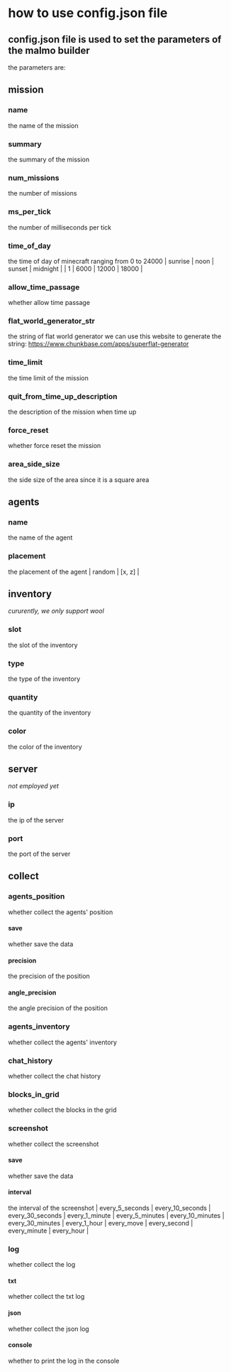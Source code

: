# how to use config.json file
## config.json file is used to set the parameters of the malmo builder
the parameters are:
## mission
### name
the name of the mission
### summary
the summary of the mission
### num_missions
the number of missions
### ms_per_tick
the number of milliseconds per tick
### time_of_day
the time of day of minecraft ranging from 0 to 24000
| sunrise | noon | sunset | midnight |
| 1       | 6000 | 12000  | 18000    |
### allow_time_passage
whether allow time passage
### flat_world_generator_str
the string of flat world generator
we can use this website to generate the string: https://www.chunkbase.com/apps/superflat-generator
### time_limit
the time limit of the mission
### quit_from_time_up_description
the description of the mission when time up
### force_reset
whether force reset the mission
### area_side_size
the side size of the area since it is a square area

## agents
### name
the name of the agent
### placement
the placement of the agent
| random | [x, z] |

## inventory
*cururently, we only support wool*
### slot
the slot of the inventory
### type
the type of the inventory
### quantity
the quantity of the inventory
### color
the color of the inventory

## server
*not employed yet*
### ip
the ip of the server
### port
the port of the server

## collect
### agents_position
whether collect the agents' position
#### save
whether save the data
#### precision
the precision of the position
#### angle_precision
the angle precision of the position

### agents_inventory
whether collect the agents' inventory
### chat_history
whether collect the chat history
### blocks_in_grid
whether collect the blocks in the grid
### screenshot
whether collect the screenshot
#### save
whether save the data
#### interval
the interval of the screenshot
| every_5_seconds | every_10_seconds | every_30_seconds | every_1_minute | every_5_minutes | every_10_minutes | every_30_minutes | every_1_hour | every_move | every_second | every_minute | every_hour |

### log
whether collect the log
#### txt
whether collect the txt log
#### json
whether collect the json log
#### console
whether to print the log in the console


